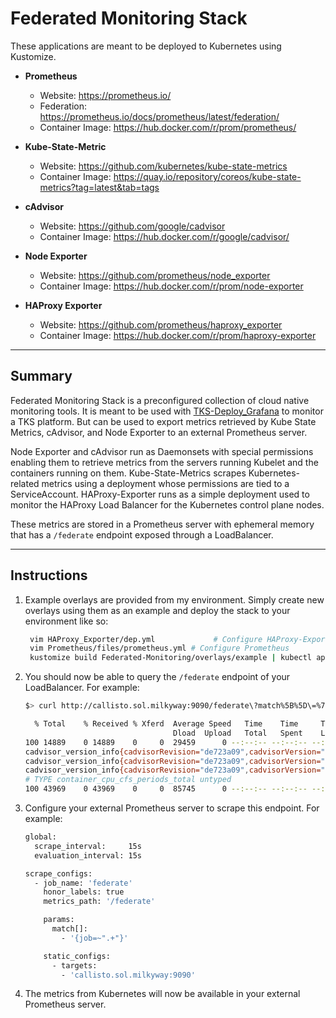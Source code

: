 # Federated Monitoring Stack

These applications are meant to be deployed to Kubernetes using Kustomize.



* **Prometheus**

  * Website: https://prometheus.io/
  * Federation: https://prometheus.io/docs/prometheus/latest/federation/
  * Container Image: https://hub.docker.com/r/prom/prometheus/



* **Kube-State-Metric**

  * Website: https://github.com/kubernetes/kube-state-metrics
  * Container Image: https://quay.io/repository/coreos/kube-state-metrics?tag=latest&tab=tags



* **cAdvisor**

  * Website: https://github.com/google/cadvisor
  * Container Image: https://hub.docker.com/r/google/cadvisor/



* **Node Exporter**

  * Website: https://github.com/prometheus/node_exporter
  * Container Image: https://hub.docker.com/r/prom/node-exporter



* **HAProxy Exporter**

  * Website: https://github.com/prometheus/haproxy_exporter
  * Container Image: https://hub.docker.com/r/prom/haproxy-exporter

<hr>

## Summary

Federated Monitoring Stack is a preconfigured collection of cloud native monitoring tools. It is meant to be used with [TKS-Deploy_Grafana](https://github.com/zimmertr/TKS-Deploy_Grafana) to monitor a TKS platform. But can be used to export metrics retrieved by Kube State Metrics, cAdvisor, and Node Exporter to an external Prometheus server.



Node Exporter and cAdvisor run as Daemonsets with special permissions enabling them to retrieve metrics from the servers running Kubelet and the containers running on them. Kube-State-Metrics scrapes Kubernetes-related metrics using a deployment whose permissions are tied to a ServiceAccount. HAProxy-Exporter runs as a simple deployment used to monitor the HAProxy Load Balancer for the Kubernetes control plane nodes.



These metrics are stored in a Prometheus server with ephemeral memory that has a `/federate` endpoint exposed through a LoadBalancer.

<hr>

## Instructions

1. Example overlays are provided from my environment. Simply create  new overlays using them as an example and deploy the stack to your environment like so:

   ```bash
    vim HAProxy_Exporter/dep.yml 			 # Configure HAProxy-Exporter
    vim Prometheus/files/prometheus.yml # Configure Prometheus
    kustomize build Federated-Monitoring/overlays/example | kubectl apply -f-
   ```



2. You should now be able to query the `/federate` endpoint of your LoadBalancer. For example:

   ```bash
   $> curl http://callisto.sol.milkyway:9090/federate\?match%5B%5D\=%7Bjob%3D\~%22.%2B%22%7D | head -n 5

     % Total    % Received % Xferd  Average Speed   Time    Time     Time  Current
                                    Dload  Upload   Total   Spent    Left  Speed
   100 14889    0 14889    0     0  29459      0 --:--:-- --:--:-- --:--:-- 29424# TYPE cadvisor_version_info untyped
   cadvisor_version_info{cadvisorRevision="de723a09",cadvisorVersion="v0.30.2",dockerVersion="19.03.13",instance="tks-node-3.sol.milkyway:8080",job="cadvisor",kernelVersion="4.19.0-11-cloud-amd64",osVersion="Alpine Linux v3.7"} 1 1601919222492
   cadvisor_version_info{cadvisorRevision="de723a09",cadvisorVersion="v0.30.2",dockerVersion="19.03.13",instance="tks-node-1.sol.milkyway:8080",job="cadvisor",kernelVersion="4.19.0-11-cloud-amd64",osVersion="Alpine Linux v3.7"} 1 1601919216595
   cadvisor_version_info{cadvisorRevision="de723a09",cadvisorVersion="v0.30.2",dockerVersion="19.03.13",instance="tks-node-2.sol.milkyway:8080",job="cadvisor",kernelVersion="4.19.0-11-cloud-amd64",osVersion="Alpine Linux v3.7"} 1 1601919222037
   # TYPE container_cpu_cfs_periods_total untyped
   100 43969    0 43969    0     0  85745      0 --:--:-- --:--:-- --:--:-- 85709
   ```



3. Configure your external Prometheus server to  scrape this endpoint. For example:

   ```bash
   global:
     scrape_interval:     15s
     evaluation_interval: 15s

   scrape_configs:
     - job_name: 'federate'
       honor_labels: true
       metrics_path: '/federate'

       params:
         match[]:
           - '{job=~".+"}'

       static_configs:
         - targets:
           - 'callisto.sol.milkyway:9090'
   ```

4. The metrics from Kubernetes will now be available in your external Prometheus server.
